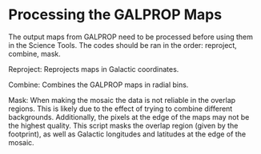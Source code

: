 # Processing the GALPROP Maps
The output maps from GALPROP need to be processed before using them in the Science Tools. The codes should be ran in the order: reproject, combine, mask. 

Reproject: Reprojects maps in Galactic coordinates.

Combine: Combines the GALPROP maps in radial bins.

Mask: When making the mosaic the data is not reliable in the overlap regions. This is likely due to the effect of trying to combine different backgrounds. Additionally, the pixels at the edge of the maps may not be the highest quality. This script masks the overlap region (given by the footprint), as well as Galactic longitudes and latitudes at the edge of the mosaic. 
